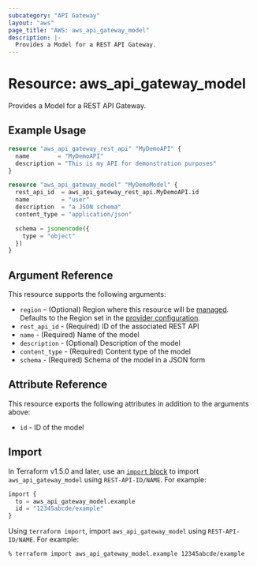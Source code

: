 ```yaml
---
subcategory: "API Gateway"
layout: "aws"
page_title: "AWS: aws_api_gateway_model"
description: |-
  Provides a Model for a REST API Gateway.
---
```


# Resource: aws_api_gateway_model

Provides a Model for a REST API Gateway.

## Example Usage

```terraform
resource "aws_api_gateway_rest_api" "MyDemoAPI" {
  name        = "MyDemoAPI"
  description = "This is my API for demonstration purposes"
}

resource "aws_api_gateway_model" "MyDemoModel" {
  rest_api_id  = aws_api_gateway_rest_api.MyDemoAPI.id
  name         = "user"
  description  = "a JSON schema"
  content_type = "application/json"

  schema = jsonencode({
    type = "object"
  })
}
```

## Argument Reference

This resource supports the following arguments:

* `region` – (Optional) Region where this resource will be [managed](https://docs.aws.amazon.com/general/latest/gr/rande.html#regional-endpoints). Defaults to the Region set in the [provider configuration](https://registry.terraform.io/providers/hashicorp/aws/latest/docs#aws-configuration-reference).
* `rest_api_id` - (Required) ID of the associated REST API
* `name` - (Required) Name of the model
* `description` - (Optional) Description of the model
* `content_type` - (Required) Content type of the model
* `schema` - (Required) Schema of the model in a JSON form

## Attribute Reference

This resource exports the following attributes in addition to the arguments above:

* `id` - ID of the model

## Import

In Terraform v1.5.0 and later, use an [`import` block](https://developer.hashicorp.com/terraform/language/import) to import `aws_api_gateway_model` using `REST-API-ID/NAME`. For example:

```terraform
import {
  to = aws_api_gateway_model.example
  id = "12345abcde/example"
}
```

Using `terraform import`, import `aws_api_gateway_model` using `REST-API-ID/NAME`. For example:

```console
% terraform import aws_api_gateway_model.example 12345abcde/example
```
